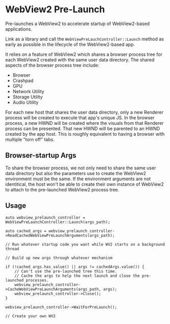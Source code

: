 # WebView2 Pre-Launch
Pre-launches a WebView2 to accelerate startup of WebView2-based applications.

Link as a library and call the `WebViewPreLauchController::Launch` method as early as possible in the lifecycle of the WebView2-based app.

It relies on a feature of WebView2 which shares a browser process tree for each WebView2 created with the same user data directory.  The shared aspects of the browser process tree include:

* Browser
* Crashpad
* GPU
* Network Utility
* Storage Utility
* Audio Utility

For each new host that shares the user data directory, only a new Renderer process will be created to execute that app's unique JS.  In the browser process, a new HWND will be created where the visuals from that Renderer process can be presented.  That new HWND will be parented to an HWND created by the app host.  This is roughly equivalent to having a browser with multiple "torn off" tabs.

## Browser-startup Args
To share the browser process, we not only need to share the same user data directory but also the parameters use to create the WebView2 environment must be the same.  If the environment arguments are not identitical, the host won't be able to create their own instance of WebView2 to attach to the pre-launched WebView2 process tree.

## Usage
```
auto webview_prelaunch_controller = WebViewPreLaunchController::Launch(args_path);

auto cached_args = webview_prelaunch_controller->ReadCachedWebViewPreLaunchArguments(args_path);

// Run whatever startup code you want while WV2 starts on a background thread

// Build up new args through whatever mechanism

if (!cached_args.has_value() || args != cachedArgs.value()) {
    // Can't use the pre-launched tree this time.
    // Cache the args to help the next launch and close the pre-launched processes. 
    webview_prelaunch_controller->CacheWebViewPreLaunchArguments(args_path, args);
    webview_prelaunch_controller->Close();
}

webview_prelaunch_controller->WaitForPreLaunch();

// Create your own WV2
```

